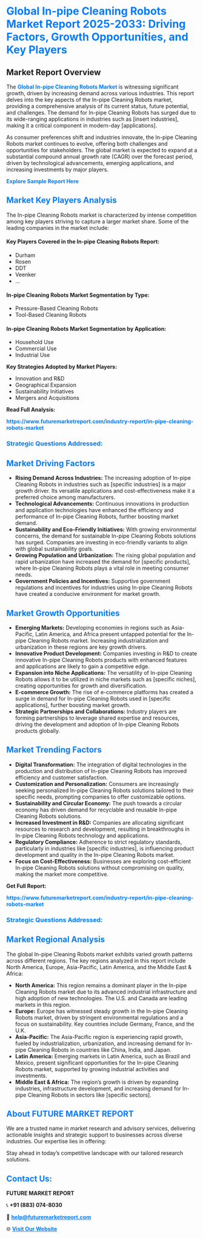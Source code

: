 <h1 style="color: #007BFF;">Global In-pipe Cleaning Robots Market Report 2025-2033: Driving Factors, Growth Opportunities, and Key Players</h1>

<section id="overview">
<h2>Market Report Overview</h2>
<p>The <a href="https://www.futuremarketreport.com/industry-report/in-pipe-cleaning-robots-market" style="color: #007BFF; text-decoration: none;"><strong>Global In-pipe Cleaning Robots Market</strong></a> is witnessing significant growth, driven by increasing demand across various industries. This report delves into the key aspects of the In-pipe Cleaning Robots market, providing a comprehensive analysis of its current status, future potential, and challenges. The demand for In-pipe Cleaning Robots has surged due to its wide-ranging applications in industries such as [insert industries], making it a critical component in modern-day [applications].</p>
<p>As consumer preferences shift and industries innovate, the In-pipe Cleaning Robots market continues to evolve, offering both challenges and opportunities for stakeholders. The global market is expected to expand at a substantial compound annual growth rate (CAGR) over the forecast period, driven by technological advancements, emerging applications, and increasing investments by major players.</p>
</section>

<section id="overview">
<p><a href="https://www.futuremarketreport.com/request-sample/reportId=107600" style="color: #007BFF; text-decoration: none;"><strong>Explore Sample Report Here</strong></a></p>
</section>

<section id="key-players">
<h2 style="color: #007BFF;">Market Key Players Analysis</h2>
<p>The In-pipe Cleaning Robots market is characterized by intense competition among key players striving to capture a larger market share. Some of the leading companies in the market include:</p>
<h4>Key Players Covered in the In-pipe Cleaning Robots Report:</h4>
<ul><li>Durham</li><li>Rosen</li><li>DDT</li><li>Veenker</li><li>...</li></ul>
<h4>In-pipe Cleaning Robots Market Segmentation by Type:</h4>
<ul><li>Pressure-Based Cleaning Robots</li><li>Tool-Based Cleaning Robots</li></ul>

<h4>In-pipe Cleaning Robots Market Segmentation by Application:</h4>
<ul><li>Household Use</li><li>Commercial Use</li><li>Industrial Use</li></ul>
<p><strong>Key Strategies Adopted by Market Players:</strong></p>
<ul>
<li>Innovation and R&D</li>
<li>Geographical Expansion</li>
<li>Sustainability Initiatives</li>
<li>Mergers and Acquisitions</li>
</ul>
</section>

<section>
<p><strong>Read Full Analysis: </strong></p><a href="https://www.futuremarketreport.com/industry-report/in-pipe-cleaning-robots-market" style="color: #007BFF; text-decoration: none;"><strong>https://www.futuremarketreport.com/industry-report/in-pipe-cleaning-robots-market</strong></a>
<h3 style="color: #007BFF;">Strategic Questions Addressed:</h3>
</section>

<section id="driving-factors">
<h2 style="color: #007BFF;">Market Driving Factors</h2>
<ul>
<li><strong>Rising Demand Across Industries:</strong> The increasing adoption of In-pipe Cleaning Robots in industries such as [specific industries] is a major growth driver. Its versatile applications and cost-effectiveness make it a preferred choice among manufacturers.</li>
<li><strong>Technological Advancements:</strong> Continuous innovations in production and application technologies have enhanced the efficiency and performance of In-pipe Cleaning Robots, further boosting market demand.</li>
<li><strong>Sustainability and Eco-Friendly Initiatives:</strong> With growing environmental concerns, the demand for sustainable In-pipe Cleaning Robots solutions has surged. Companies are investing in eco-friendly variants to align with global sustainability goals.</li>
<li><strong>Growing Population and Urbanization:</strong> The rising global population and rapid urbanization have increased the demand for [specific products], where In-pipe Cleaning Robots plays a vital role in meeting consumer needs.</li>
<li><strong>Government Policies and Incentives:</strong> Supportive government regulations and incentives for industries using In-pipe Cleaning Robots have created a conducive environment for market growth.</li>
</ul>
</section>

<section id="growth-opportunities">
<h2 style="color: #007BFF;">Market Growth Opportunities</h2>
<ul>
<li><strong>Emerging Markets:</strong> Developing economies in regions such as Asia-Pacific, Latin America, and Africa present untapped potential for the In-pipe Cleaning Robots market. Increasing industrialization and urbanization in these regions are key growth drivers.</li>
<li><strong>Innovative Product Development:</strong> Companies investing in R&D to create innovative In-pipe Cleaning Robots products with enhanced features and applications are likely to gain a competitive edge.</li>
<li><strong>Expansion into Niche Applications:</strong> The versatility of In-pipe Cleaning Robots allows it to be utilized in niche markets such as [specific niches], creating opportunities for growth and diversification.</li>
<li><strong>E-commerce Growth:</strong> The rise of e-commerce platforms has created a surge in demand for In-pipe Cleaning Robots used in [specific applications], further boosting market growth.</li>
<li><strong>Strategic Partnerships and Collaborations:</strong> Industry players are forming partnerships to leverage shared expertise and resources, driving the development and adoption of In-pipe Cleaning Robots products globally.</li>
</ul>
</section>

<section id="trending-factors">
<h2 style="color: #007BFF;">Market Trending Factors</h2>
<ul>
<li><strong>Digital Transformation:</strong> The integration of digital technologies in the production and distribution of In-pipe Cleaning Robots has improved efficiency and customer satisfaction.</li>
<li><strong>Customization and Personalization:</strong> Consumers are increasingly seeking personalized In-pipe Cleaning Robots solutions tailored to their specific needs, prompting companies to offer customizable options.</li>
<li><strong>Sustainability and Circular Economy:</strong> The push towards a circular economy has driven demand for recyclable and reusable In-pipe Cleaning Robots solutions.</li>
<li><strong>Increased Investment in R&D:</strong> Companies are allocating significant resources to research and development, resulting in breakthroughs in In-pipe Cleaning Robots technology and applications.</li>
<li><strong>Regulatory Compliance:</strong> Adherence to strict regulatory standards, particularly in industries like [specific industries], is influencing product development and quality in the In-pipe Cleaning Robots market.</li>
<li><strong>Focus on Cost-Effectiveness:</strong> Businesses are exploring cost-efficient In-pipe Cleaning Robots solutions without compromising on quality, making the market more competitive.</li>
</ul>
</section>

<section>
<p><strong>Get Full Report: </strong></p><a href="https://www.futuremarketreport.com/industry-report/in-pipe-cleaning-robots-market" style="color: #007BFF; text-decoration: none;"><strong>https://www.futuremarketreport.com/industry-report/in-pipe-cleaning-robots-market</strong></a>
<h3 style="color: #007BFF;">Strategic Questions Addressed:</h3>
</section>


<section id="regional-analysis">
<h2 style="color: #007BFF;">Market Regional Analysis</h2>
<p>The global In-pipe Cleaning Robots market exhibits varied growth patterns across different regions. The key regions analyzed in this report include North America, Europe, Asia-Pacific, Latin America, and the Middle East & Africa:</p>
<ul>
<li><strong>North America:</strong> This region remains a dominant player in the In-pipe Cleaning Robots market due to its advanced industrial infrastructure and high adoption of new technologies. The U.S. and Canada are leading markets in this region.</li>
<li><strong>Europe:</strong> Europe has witnessed steady growth in the In-pipe Cleaning Robots market, driven by stringent environmental regulations and a focus on sustainability. Key countries include Germany, France, and the U.K.</li>
<li><strong>Asia-Pacific:</strong> The Asia-Pacific region is experiencing rapid growth, fueled by industrialization, urbanization, and increasing demand for In-pipe Cleaning Robots in countries like China, India, and Japan.</li>
<li><strong>Latin America:</strong> Emerging markets in Latin America, such as Brazil and Mexico, present significant opportunities for the In-pipe Cleaning Robots market, supported by growing industrial activities and investments.</li>
<li><strong>Middle East & Africa:</strong> The region’s growth is driven by expanding industries, infrastructure development, and increasing demand for In-pipe Cleaning Robots in sectors like [specific sectors].</li>
</ul>
</section>

<footer>
<h2 style="color: #007BFF;">About FUTURE MARKET REPORT</h2>
<p>We are a trusted name in market research and advisory services, delivering actionable insights and strategic support to businesses across diverse industries. Our expertise lies in offering:</p>

<p>Stay ahead in today’s competitive landscape with our tailored research solutions.</p>

<h2 style="color: #007BFF;">Contact Us:</h2>
<p><strong>FUTURE MARKET REPORT</strong></p>
<p>📞 <strong>+91 (883) 074-8030</strong></p>
<p>📧 <strong><a href="mailto:help@futuremarketreport.com" style="color: #007BFF;">help@futuremarketreport.com</a></strong></p>
<p>🌐 <strong><a href="https://www.futuremarketreport.com/" style="color: #007BFF;">Visit Our Website</a></strong></p>
</footer>
